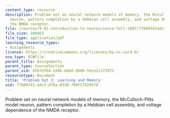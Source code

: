 ```yaml
---
content_type: resource
description: Problem set on neural network models of memory, the McCulloch-Pitts model
  neuron, pattern completion by a Hebbian cell assembly, and voltage dependence of
  the NMDA receptor.
file: /courses/9-01-introduction-to-neuroscience-fall-2007/77600741adc3d76a8330709757929578_pset3.pdf
file_size: 169463
file_type: application/pdf
learning_resource_types:
- Assignments
license: https://creativecommons.org/licenses/by-nc-sa/4.0/
ocw_type: OCWFile
parent_title: Assignments
parent_type: CourseSection
parent_uid: 4fb7df64-2d96-dddd-d906-59ce2c172973
resourcetype: Document
title: 'Problem Set 3: Learning and Memory'
uid: 77600741-adc3-d76a-8330-709757929578
---
```

Problem set on neural network models of memory, the McCulloch-Pitts model neuron, pattern completion by a Hebbian cell assembly, and voltage dependence of the NMDA receptor.